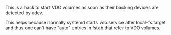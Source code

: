 This is a hack to start VDO volumes as soon as their backing devices
are detected by udev.

This helps because normally systemd starts vdo.service after
local-fs.target and thus one can't have "auto" entries in fstab that
refer to VDO volumes.
